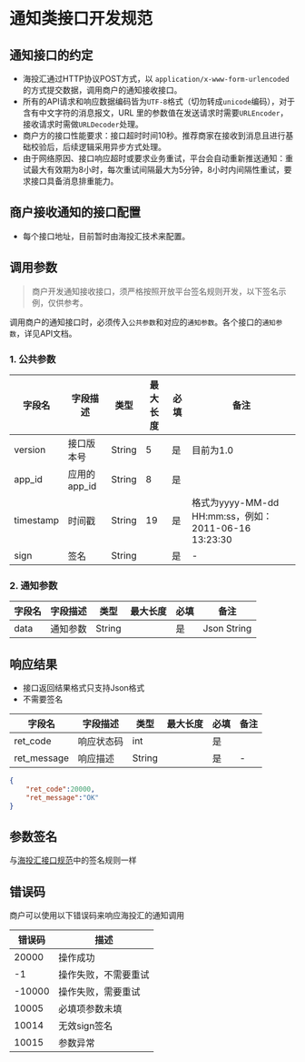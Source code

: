 # 通知类接口开发规范

## 通知接口的约定

* 海投汇通过HTTP协议POST方式，以 `application/x-www-form-urlencoded` 的方式提交数据，调用商户的通知接收接口。
* 所有的API请求和响应数据编码皆为`UTF-8`格式（切勿转成`unicode`编码），对于含有中文字符的消息报文，URL 里的参数值在发送请求时需要`URLEncoder`，接收请求时需做`URLDecoder`处理。
* 商户方的接口性能要求：接口超时时间10秒。推荐商家在接收到消息且进行基础校验后，后续逻辑采用异步方式处理。
* 由于网络原因、接口响应超时或要求业务重试，平台会自动重新推送通知：重试最大有效期为8小时，每次重试间隔最大为5分钟，8小时内间隔性重试，要求接口具备消息排重能力。

## 商户接收通知的接口配置

* 每个接口地址，目前暂时由海投汇技术来配置。

## 调用参数

> 商户开发通知接收接口，须严格按照开放平台签名规则开发，以下签名示例，仅供参考。

调用商户的通知接口时，必须传入`公共参数`和对应的`通知参数`。各个接口的`通知参数`，详见API文档。

### 1. 公共参数

| 字段名    | 字段描述     | 类型   | 最大长度 | 必填 | 备注                                                                                               |
| --------- | ------------ | ------ | -------- | ---- | -------------------------------------------------------------------------------------------------- |
| version   | 接口版本号   | String | 5        | 是   | 目前为1.0                                                                                          |
| app_id    | 应用的app_id | String | 8        | 是   |                                                                                                    |
| timestamp | 时间戳       | String | 19       | 是   | 格式为yyyy-MM-dd HH:mm:ss，例如：2011-06-16 13:23:30 |
| sign      | 签名         | String |          | 是   | -                                                                                                   |

### 2. 通知参数

| 字段名    | 字段描述     | 类型   | 最大长度 | 必填 | 备注                                                                                               |
| --------- | ------------ | ------ | -------- | ---- | -------------------------------------------------------------------------------------------------- |
| data      | 通知参数      | String |          | 是   | Json String                                                                                         |

## 响应结果

* 接口返回结果格式只支持Json格式
* 不需要签名

| 字段名      | 字段描述     | 类型   | 最大长度 | 必填 | 备注                                                                                            |
|-------------|--------------|--------|----------|------|-------------------------------------------------------------------------------------------------|
| ret_code    | 响应状态码    | int |          | 是   |                                                                                                 |
| ret_message | 响应描述     | String |          | 是   | -                                                                                                |

```json
{
    "ret_code":20000,
    "ret_message":"OK"
}
```

## 参数签名

与[海投汇接口规范](海投汇接口规范.md)中的签名规则一样

## 错误码

商户可以使用以下错误码来响应海投汇的通知调用

| 错误码 | 描述                |
|--------|---------------------|
| 20000  | 操作成功            |
| -1     | 操作失败，不需要重试 |
| -10000 | 操作失败，需要重试   |
| 10005  | 必填项参数未填      |
| 10014  | 无效sign签名        |
| 10015  | 参数异常            |